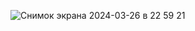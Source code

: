 ![Снимок экрана 2024-03-26 в 22 59 21](https://github.com/KirillNemytykh/Docker/assets/152414745/9138c8c5-bff6-4ea2-a6ec-62de34a9f42a)
